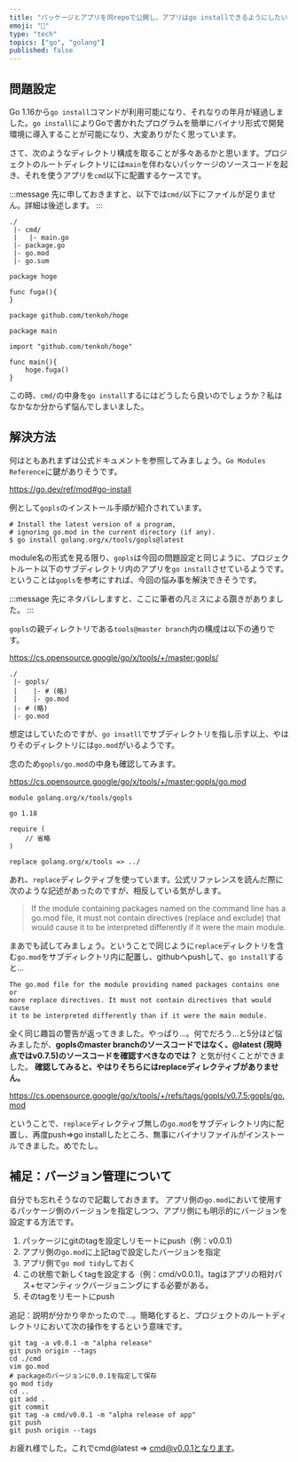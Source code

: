 ```yaml
---
title: "パッケージとアプリを同repoで公開し、アプリはgo installできるようにしたいときのTips"
emoji: "🚀"
type: "tech"
topics: ["go", "golang"]
published: false
---
```


## 問題設定
Go 1.16から`go install`コマンドが利用可能になり、それなりの年月が経過しました。`go install`によりGoで書かれたプログラムを簡単にバイナリ形式で開発環境に導入することが可能になり、大変ありがたく思っています。

さて、次のようなディレクトリ構成を取ることが多々あるかと思います。プロジェクトのルートディレクトリには`main`を伴わないパッケージのソースコードを起き、それを使うアプリを`cmd`以下に配置するケースです。

:::message
先に申しておきますと、以下では`cmd/`以下にファイルが足りません。詳細は後述します。
:::

```shell
./
 |- cmd/
 |   |- main.go
 |- package.go
 |- go.mod
 |- go.sum
```

```go: package.go
package hoge

func fuga(){
}
```

```go: go.mod
package github.com/tenkoh/hoge
```

```go: cmd/main.go
package main

import "github.com/tenkoh/hoge"

func main(){
    hoge.fuga()
}
```

この時、`cmd/`の中身を`go install`するにはどうしたら良いのでしょうか？私はなかなか分からず悩んでしまいました。

## 解決方法
何はともあれまずは公式ドキュメントを参照してみましょう。`Go Modules Reference`に鍵がありそうです。

https://go.dev/ref/mod#go-install

例として`gopls`のインストール手順が紹介されています。
```
# Install the latest version of a program,
# ignoring go.mod in the current directory (if any).
$ go install golang.org/x/tools/gopls@latest
```

module名の形式を見る限り、`gopls`は今回の問題設定と同じように、プロジェクトルート以下のサブディレクトリ内のアプリを`go install`させているようです。ということは`gopls`を参考にすれば、今回の悩み事を解決できそうです。

:::message
先にネタバレしますと、ここに筆者の凡ミスによる躓きがありました。
:::

`gopls`の親ディレクトリである`tools@master branch`内の構成は以下の通りです。

https://cs.opensource.google/go/x/tools/+/master:gopls/

```shell
./
 |- gopls/
 |    |- # (略)
 |    |- go.mod
 |- # (略)
 |- go.mod
```

想定はしていたのですが、`go insatll`でサブディレクトリを指し示す以上、やはりそのディレクトリには`go.mod`がいるようです。

念のため`gopls/go.mod`の中身も確認してみます。

https://cs.opensource.google/go/x/tools/+/master:gopls/go.mod

```go: go.mod
module golang.org/x/tools/gopls

go 1.18

require (
	// 省略
)

replace golang.org/x/tools => ../
```

あれ、`replace`ディレクティブを使っています。公式リファレンスを読んだ際に次のような記述があったのですが、相反している気がします。

> If the module containing packages named on the command line has a go.mod file, it must not contain directives (replace and exclude) that would cause it to be interpreted differently if it were the main module.

まあでも試してみましょう。ということで同じように`replace`ディレクトリを含む`go.mod`をサブディレクトリ内に配置し、githubへpushして、`go install`すると…

```shell
The go.mod file for the module providing named packages contains one or
more replace directives. It must not contain directives that would cause
it to be interpreted differently than if it were the main module.
```

全く同じ趣旨の警告が返ってきました。やっぱり…。何でだろう…と5分ほど悩みましたが、**goplsのmaster branchのソースコードではなく、@latest (現時点ではv0.7.5)のソースコードを確認すべきなのでは？** と気が付くことができました。 **確認してみると、やはりそちらにはreplaceディレクティブがありません。**

https://cs.opensource.google/go/x/tools/+/refs/tags/gopls/v0.7.5:gopls/go.mod


ということで、`replace`ディレクティブ無しの`go.mod`をサブディレクトリ内に配置し、再度push⇒go installしたところ、無事にバイナリファイルがインストールできました。めでたし。


## 補足：バージョン管理について
自分でも忘れそうなので記載しておきます。
アプリ側の`go.mod`において使用するパッケージ側のバージョンを指定しつつ、アプリ側にも明示的にバージョンを設定する方法です。

1. パッケージにgitのtagを設定しリモートにpush（例：v0.0.1)
2. アプリ側の`go.mod`に上記tagで設定したバージョンを指定
3. アプリ側で`go mod tidy`しておく
4. この状態で新しくtagを設定する（例：cmd/v0.0.1)。tagはアプリの相対パス+セマンティックバージョニングにする必要がある。
5. そのtagをリモートにpush

追記：説明が分かり辛かったので…。簡略化すると、プロジェクトのルートディレクトリにおいて次の操作をするという意味です。
```shell
git tag -a v0.0.1 -m "alpha release"
git push origin --tags
cd ./cmd
vim go.mod
# packageのバージョンに0.0.1を指定して保存
go mod tidy
cd ..
git add .
git commit
git tag -a cmd/v0.0.1 -m "alpha release of app"
git push
git push origin --tags
```

お疲れ様でした。これでcmd@latest => cmd@v0.0.1となります。
